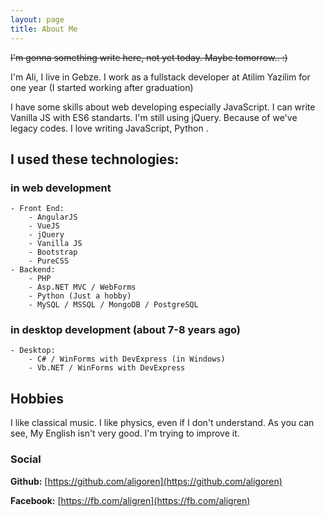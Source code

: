 ```yaml
---
layout: page
title: About Me
---
```


~~I'm gonna something write here, not yet today. Maybe tomorrow.. :)~~

I'm Ali, I live in Gebze. I work as a fullstack developer at Atilim Yazilim for one year (I started working after graduation)

I have some skills about web developing especially JavaScript. I can write Vanilla JS with ES6 standarts. I'm still using jQuery. Because of we've legacy codes. I love writing JavaScript, Python .

## I used these technologies:

### in web development

	- Front End:
		- AngularJS
		- VueJS
		- jQuery
		- Vanilla JS
		- Bootstrap
		- PureCSS
	- Backend:
		- PHP
		- Asp.NET MVC / WebForms
		- Python (Just a hobby)
		- MySQL / MSSQL / MongoDB / PostgreSQL

### in desktop development (about 7-8 years ago)

	- Desktop:
		- C# / WinForms with DevExpress (in Windows)
		- Vb.NET / WinForms with DevExpress

## Hobbies

I like classical music. I like physics, even if I don't understand. As you can see, My English isn't very good. I'm trying to improve it.

### Social

**Github:** [https://github.com/aligoren](https://github.com/aligoren)

**Facebook:** [https://fb.com/aligren](https://fb.com/aligren)